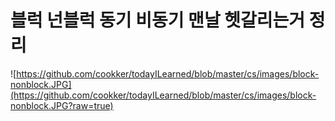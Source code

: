 # 블럭 넌블럭 동기 비동기 맨날 헷갈리는거 정리

![https://github.com/cookker/todayILearned/blob/master/cs/images/block-nonblock.JPG](https://github.com/cookker/todayILearned/blob/master/cs/images/block-nonblock.JPG?raw=true)
